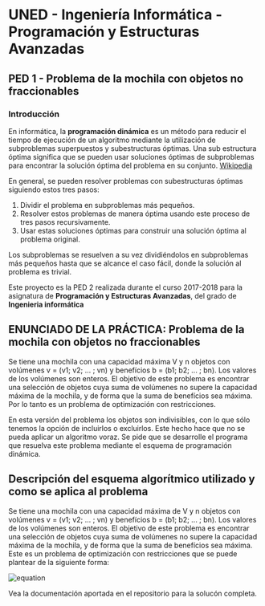 # UNED - Ingeniería Informática - Programación y Estructuras Avanzadas

## PED 1 - Problema de la mochila con objetos no fraccionables

### Introducción
En informática, la **programación dinámica** es un método para reducir el tiempo de ejecución de un algoritmo mediante la utilización de subproblemas superpuestos y subestructuras óptimas. Una sub estructura óptima significa que se pueden usar soluciones óptimas de subproblemas para encontrar la solución óptima del problema en su conjunto. [Wikipedia](https://es.wikipedia.org/wiki/Programaci%C3%B3n_din%C3%A1mica)

En general, se pueden resolver problemas con subestructuras óptimas siguiendo estos tres pasos:

1. Dividir el problema en subproblemas más pequeños.
2. Resolver estos problemas de manera óptima usando este proceso de tres pasos recursivamente.
3. Usar estas soluciones óptimas para construir una solución óptima al problema original.

Los subproblemas se resuelven a su vez dividiéndolos en subproblemas más pequeños hasta que se alcance el caso fácil, donde la solución al problema es trivial.

Este proyecto es la PED 2 realizada durante el curso 2017-2018 para la asignatura de **Programación y Estructuras Avanzadas**, del grado de **Ingenieria informática**

## ENUNCIADO DE LA PRÁCTICA: Problema de la mochila con objetos no fraccionables

Se tiene una mochila con una capacidad máxima V y n objetos con volúmenes v = (v1; v2; ... ; vn) y benefícios b = (b1; b2; ... ; bn). Los valores de los volúmenes son enteros. El objetivo de este problema es encontrar una selección de objetos cuya suma de volúmenes no supere la capacidad máxima de la mochila, y de forma que la suma de benefícios sea máxima. Por lo tanto es un problema de optimización con restricciones.

En esta versión del problema los objetos son indivisibles, con lo que sólo tenemos la opción de incluirlos o excluirlos. Este hecho hace que no se pueda aplicar un algoritmo voraz. Se pide que se desarrolle el programa que resuelva este problema mediante el esquema de programación dinámica.

## Descripción del esquema algorítmico utilizado y como se aplica al problema

Se tiene una mochila con una capacidad máxima de V y n objetos con volúmenes v = (v1; v2; ... ; vn) y benefícios b = (b1; b2; ... ; bn). Los valores de los volúmenes son enteros. El objetivo de este problema es encontrar una selección de objetos cuya suma de volúmenes no supere la capacidad máxima de la mochila, y de forma que la suma de benefícios sea máxima. Este es un problema de optimización con restricciones que se puede plantear de la siguiente forma:

![equation](http://bit.ly/2L3TaZr)

Vea la documentación aportada en el repositorio para la solucón completa.